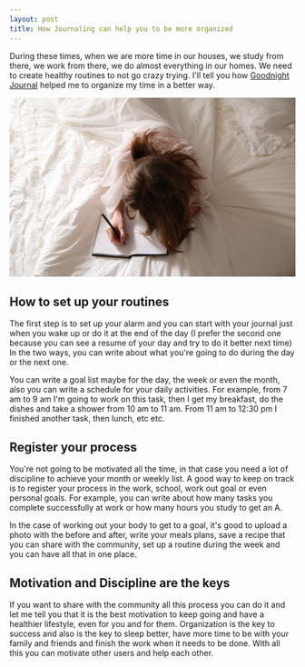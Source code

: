 ```yaml
---
layout: post
title: How Journaling can help you to be more organized
---
```


During these times, when we are more time in our houses, we study from there, we work from there, we do almost everything in our homes. We need to create healthy routines to not go crazy trying. I'll tell you how <a href="https://www.goodnightjournal.com">Goodnight Journal</a> helped me to organize my time in a better way.

![Goodnight Journal](/images/post/how-journaling-can-help-you-to-be-more-organized.jpg)

<h2>How to set up your routines</h2>
The first step is to set up your alarm and you can start with your journal just when you wake up or do it at the end of the day (I prefer the second one because you can see a resume of your day and try to do it better next time) In the two ways, you can write about what you're going to do during the day or the next one.

You can write a goal list maybe for the day, the week or even the month, also you can write a schedule for your daily activities. For example, from 7 am to 9 am I'm going to work on this task, then I get my breakfast, do the dishes and take a shower from 10 am to 11 am. From 11 am to 12:30 pm I finished another task, then lunch, etc etc.

<h2>Register your process</h2>
You're not going to be motivated all the time, in that case you need a lot of discipline to achieve your month or weekly list. A good way to keep on track is to register your process in the work, school, work out goal or even personal goals. For example, you can write about how many tasks you complete successfully at work or how many hours you study to get an A.

In the case of working out your body to get to a goal, it's good to upload a photo with the before and after, write your meals plans, save a recipe that you can share with the community, set up a routine during the week and you can have all that in one place.


<h2>Motivation and Discipline are the keys</h2>
If you want to share with the community all this process you can do it and let me tell you that it is the best motivation to keep going and have a healthier lifestyle, even for you and for them. Organization is the key to success and also is the key to sleep better, have more time to be with your family and friends and finish the work when it needs to be done. With all this you can motivate other users and help each other.

